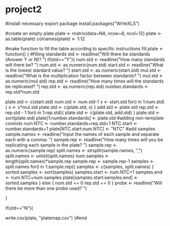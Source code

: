 project2
========
#install necessary export package
install.packages("WriteXLS")

#create an empty plate
plate <- matrix(data=NA, nrow=8, ncol=12)
plate <- as.table(plate)
colnames(plate) <- 1:12

#make function to fill the table according to specific instructions
fill.plate <- function() {
#filling standards
std <- readline("Will there be standards (Answer Y or N)? ")
if(std=="Y"){
   num.std <- readline("How many standards will there be? ")
   num.std <- as.numeric(num.std)
   start.std <- readline("What is the lowest stardard value? ")
   start.std <- as.numeric(start.std)
   mul.std <- readline("What is the multiplication factor between standards? ")
   mul.std <- as.numeric(mul.std)
   rep.std <- readline("How many times will the standards be replicated? ")
   rep.std <- as.numeric(rep.std)
   number.standards <- rep.std*num.std
   
   plate.std <- c(start.std)
   num.std <- num.std-1
   x <- start.std
   for(i in 1:num.std){
   x <- x*mul.std
   plate.std <- c(plate.std, x)
   }
   add.std <- plate.std
   rep.std <- rep.std - 1
   for(i in 1:rep.std){ 
   plate.std <- c(plate.std, add.std)
   }
   plate.std <- sort(plate.std)
   plate[1:number.standards] <- plate.std
#adding non-template controls
   num.NTC <- number.standards+rep.std+1
   NTC.start <- number.standards+1
   plate[NTC.start:num.NTC] <- "NTC"
#add samples
   sample.names <- readline("Input the names of each sample and separate each with a comma: ")
   sample.rep <- readline("How many times will you be replicating each sample in the plate? ")
   sample.rep <- as.numeric(sample.rep)
   split.names <- strsplit(sample.names, ",")
   split.names <- unlist(split.names)
   num.samples <- length(split.names)*sample.rep
   sample.rep <- sample.rep-1
   samples <- split.names
   for(i in 1:sample.rep){ 
   samples <- c(samples, split.names)
   } 
   sorted.samples <- sort(samples)
   samples.start <- num.NTC+1
   samples.end <- num.NTC+num.samples
   plate[samples.start:samples.end] <- sorted.samples
} else {
   num.std == 0
   rep.std == 0 
   }
probe <- readline("Will there be more than one probe used? ")

}



if(std=="N"){

write.csv(plate, "platemap.csv")
}#end
